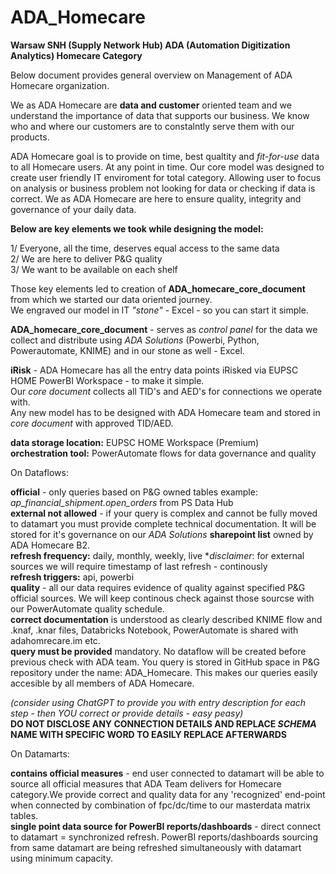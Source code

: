 # ADA_Homecare

**Warsaw SNH (Supply Network Hub) ADA (Automation Digitization Analytics) Homecare Category**

Below document provides general overview on Management of ADA Homecare organization.

We as ADA Homecare are **data and customer** oriented team and we understand the importance of data that supports our business.
We know who and where our customers are to constalntly serve them with our products.

ADA Homecare goal is to provide on time, best qualtity and _fit-for-use_ data to all Homecare users. At any point in time. 
Our core model was designed to create user friendly IT enviroment for total category. Allowing user to focus on analysis or business problem not looking for data or checking if data is correct.
We as ADA Homecare are here to ensure quality, integrity and governance of your daily data.

**Below are key elements we took while designing the model:**

1/ Everyone, all the time, deserves equal access to the same data  
2/ We are here to deliver P&G quality  
3/ We want to be available on each shelf  

Those key elements led to creation of **ADA_homecare_core_document** from which we started our data oriented journey.  
We engraved our model in IT _"stone"_ - Excel - so you can start it simple.  

**ADA_homecare_core_document** - serves as _control panel_ for the data we collect and distribute using _ADA Solutions_ (Powerbi, Python, Powerautomate, KNIME) and in our stone as well - Excel.  

**iRisk** - ADA Homecare has all the entry data points iRisked via EUPSC HOME PowerBI Workspace - to make it simple.  
Our _core document_ collects all TID's and AED's for connections we operate with.  
Any new model has to be designed with ADA Homecare team and stored in _core document_ with approved TID/AED.  

**data storage location:** EUPSC HOME Workspace (Premium)  
**orchestration tool:** PowerAutomate flows for data governance and quality  

On Dataflows:

**official** - only queries based on P&G owned tables example: _ap_financial_shipment.open_orders_ from PS Data Hub  
**external not allowed** - if your query is complex and cannot be fully moved to datamart you must provide complete technical documentation. It will be stored for it's governance on our _ADA Solutions_ **sharepoint list** owned by ADA Homecare B2.  
**refresh frequency:** daily, monthly, weekly, live *_disclaimer_: for external sources we will require timestamp of last refresh - continously  
**refresh triggers:** api, powerbi  
**quality** - all our data requires evidence of quality against specified P&G official sources. We will keep continous check against those sourcse with our PowerAutomate quality schedule.  
**correct documentation** is understood as clearly described KNIME flow and .knaf, .knar files, Databricks Notebook, PowerAutomate is shared with adahomrecare.im etc.  
**query must be provided** mandatory. No dataflow will be created before previous check with ADA team. You query is stored in GitHub space in P&G repository under the name: ADA_Homecare. This makes our queries easily accesible by all members of ADA Homecare. 

_(consider using ChatGPT to provide you with entry description for each step - then YOU correct or provide details - easy peasy)_  
**DO NOT DISCLOSE ANY CONNECTION DETAILS AND REPLACE _SCHEMA_ NAME WITH SPECIFIC WORD TO EASILY REPLACE AFTERWARDS**  

On Datamarts:  

**contains official measures** - end user connected to datamart will be able to source all official measures that ADA Team delivers for Homecare category.We provide correct and quality data for any 'recognized' end-point when connected by combination of fpc/dc/time to our masterdata matrix tables.  
**single point data source for PowerBI reports/dashboards** - direct connect to datamart = synchronized refresh. PowerBI reports/dashboards sourcing from same datamart are being refreshed simultaneously with datamart using minimum capacity.  


